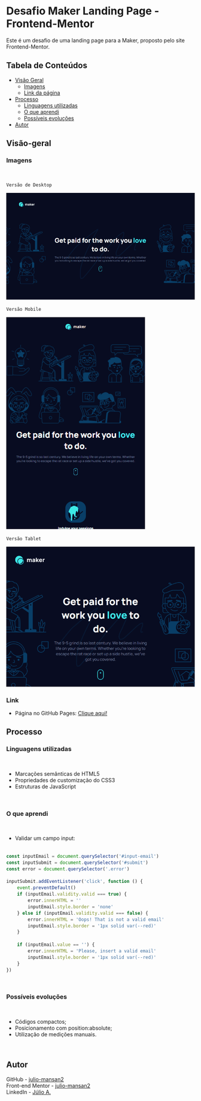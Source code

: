 # Desafio Maker Landing Page - Frontend-Mentor

Este é um desafio de uma landing page para a Maker, proposto pelo site Frontend-Mentor.

## Tabela de Conteúdos

- [Visão Geral](#visão-geral)
    - [Imagens](#imagens)
    - [Link da página](#link)
- [Processo](#processo)
    - [Linguagens utilizadas](#linguagens-utilizadas)
    - [O que aprendi](#o-que-aprendi)
    - [Possíveis evoluções](#possíveis-evoluções)
- [Autor](#autor)

## Visão-geral

### Imagens

<br>

````
Versão de Desktop
````

   <img src="./src/design/desktop-design.gif" alt="desktop-design">

<br>

````
Versão Mobile
````

 <img src="./src/design/mobile-design.gif" alt="mobile-design">

<br>

````
Versão Tablet
````

 <img src="./src/design/tablet-design.gif" alt="mobile-design">

### Link

- Página no GitHub Pages: <a href="https://julio-mansan2.github.io/maker-landing-page/">Clique aqui!</a>

## Processo

### Linguagens utilizadas

<br>

- Marcações semânticas de HTML5
- Propriedades de customização do CSS3
- Estruturas de JavaScript

<br>

### O que aprendi

<br>

- Validar um campo input:

````javascript

const inputEmail = document.querySelector('#input-email')
const inputSubmit = document.querySelector('#submit')
const error = document.querySelector('.error')

inputSubmit.addEventListener('click', function () {
    event.preventDefault()
    if (inputEmail.validity.valid === true) {
        error.innerHTML = ''
        inputEmail.style.border = 'none'
    } else if (inputEmail.validity.valid === false) {
        error.innerHTML = 'Oops! That is not a valid email'
        inputEmail.style.border = '1px solid var(--red)'
    }

    if (inputEmail.value == '') {
        error.innerHTML = 'Please, insert a valid email'
        inputEmail.style.border = '1px solid var(--red)'
    }
})

````

<br>

### Possíveis evoluções

<br>

- Códigos compactos;
- Posicionamento com position:absolute;
- Utilização de medições manuais.

<br>

## Autor

GitHub - <a href="https://github.com/julio-mansan2">julio-mansan2</a> <br>
Front-end Mentor - <a href="https://www.frontendmentor.io/profile/julio-mansan2">julio-mansan2</a> <br>
LinkedIn - <a href="https://www.linkedin.com/in/j%C3%BAlio-a-mansan-3415a7249/">Júlio A.</a> <br>
